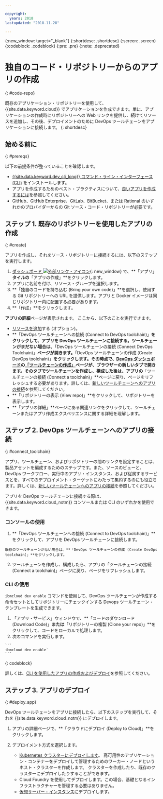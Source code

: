 ```yaml
---

copyright:
  years: 2018
lastupdated: "2018-11-28"

---
```


{:new_window: target="_blank"}
{:shortdesc: .shortdesc}
{:screen: .screen}
{:codeblock: .codeblock}
{:pre: .pre}
{:note: .deprecated}

# 独自のコード・リポジトリーからのアプリの作成
{: #code-repo}

既存のアプリケーション・リポジトリーを使用して、{{site.data.keyword.cloud}} でアプリケーションを作成できます。単に、アプリケーションの作成時にリポジトリーへの Web リンクを提供し、続けてリソースを追加し、その後、デプロイメントのために DevOps ツールチェーンをアプリケーションに接続します。
{: shortdesc}

## 始める前に
{: #prereqs}

以下の前提条件が整っていることを確認します。

 * [{{site.data.keyword.dev_cli_long}} コマンド・ライン・インターフェース (CLI)](/docs/cli/index.html) をインストールします。
 * アプリを作成するためのベスト・プラクティスについて、[良いアプリを作成するには](/docs/apps/best-practice.html)を参照してください。
 * GitHub、GitHub Enterprise、GitLab、BitBucket、または Rational のいずれかのプロバイダーからの Git ソース・コード・リポジトリーが必要です。

## ステップ 1. 既存のリポジトリーを使用したアプリの作成
{: #create}

アプリを作成し、それをソース・リポジトリーに接続するには、以下のステップを実行します。

1. [ダッシュボード ![外部リンク・アイコン](../../icons/launch-glyph.svg "外部リンク・アイコン")](https://{DomainName}){: new_window} で、**「アプリ」**タイルの**「アプリの作成」**をクリックします。
2. アプリに名前を付け、リソース・グループを選択します。
3. **「独自のコードを持ち込む (Bring your own code)」**を選択し、使用する Git リポジトリーへの URL を提供します。アプリと Docker イメージは同じリポジトリー内に配置する必要があります。
4. **「作成」**をクリックします。

**アプリの詳細**ページが表示されます。 ここから、以下のことを実行できます。
* [リソースを追加](/docs/apps/reqnsi.html)する (オプション)。
* **「DevOps ツールチェーンへの接続 (Connect to DevOps toolchain)」**をクリックして、アプリを DevOps ツールチェーンに接続する。ツールチェーンがまだない場合は、**「DevOps ツールチェーンの接続 (Connect DevOps Toolchain)」**ページが開きます。**「DevOps ツールチェーンの作成 (Create DevOps toolchain)」**をクリックします。その時点で、[DevOps ダッシュボード](https://{DomainName}/devops/)の[「ツールチェーンの作成」](https://{DomainName}/devops/create)ページが、ブラウザーの新しいタブで開きます。そのタブでツールチェーンを作成し、構成した後は、アプリの**「ツールチェーンの接続 (Connect a toolchain)」**ページに戻り、ページをリフレッシュする必要があります。詳しくは、[新しいツールチェーンへのアプリの接続](#create_toolchain)を参照してください。
* **「リポジトリーの表示 (View repo)」**をクリックして、リポジトリーを表示します。
* **「アプリの詳細」**ページにある関連リンクをクリックして、ツールチェーンまたはアプリ作成エクスペリエンスに関する詳細を理解します。

## ステップ 2. DevOps ツールチェーンへのアプリの接続
{: #connect_toolchain}

アプリ、ツールチェーン、およびリポジトリーの間のリンクを設定することは、製品アセットを編成するためのステップです。また、ソースのビューと、DevOps ワークフロー、実行中のアプリ・インスタンス、および従属するサービスとを、すべてのデプロイメント・ターゲットにわたって集約するのにも役立ちます。詳しくは、[新しいツールチェーンへのアプリの接続](/docs/services/ContinuousDelivery/toolchains_working.html)を参照してください。

アプリを DevOps ツールチェーンに接続する際は、{{site.data.keyword.cloud_notm}} コンソールまたは CLI のいずれかを使用できます。 

### コンソールの使用

  1. **「DevOps ツールチェーンへの接続 (Connect to DevOps toolchain)」**をクリックして、アプリを DevOps ツールチェーンに接続します。 
  
    既存のツールチェーンがない場合は、**「DevOps ツールチェーンの作成 (Create DevOps toolchain)」**をクリックします。 
    
  2. ツールチェーンを作成し、構成したら、アプリの「ツールチェーンの接続 (Connect a toolchain)」ページに戻り、ページをリフレッシュします。 

### CLI の使用

`ibmcloud dev enable` コマンドを使用して、DevOps ツールチェーンが作成する命令セットとしてリポジトリーにチェックインする Devops ツールチェーン・テンプレートを生成できます。 

  1. 「アプリ・サービス」ウィンドウで、**「コードのダウンロード (Download Code)」**または**「リポジトリーの複製 (Clone your repo)」**をクリックして、コードをローカルで処理します。
  2. 次のコマンドを実行します。
    
    ```
    ibmcloud dev enable`
    ```
   {: codeblock}

詳しくは、[CLI を使用したアプリの作成およびデプロイ](/docs/apps/create-deploy-cli.html#developing)を参照してください。

## ステップ 3. アプリのデプロイ
{: #deploy_app}

DevOps ツールチェーンをアプリに接続したら、以下のステップを実行して、それを {{site.data.keyword.cloud_notm}} にデプロイします。 

1. アプリの詳細ページで、**「クラウドにデプロイ (Deploy to Cloud)」**をクリックします。
2. デプロイメント方式を選択します。 

    * [Kubernetes クラスターにデプロイします](/docs/apps/tutorials/tutorial_byoc_kube.html)。 高可用性のアプリケーション・コンテナーをデプロイして管理するためのワーカー・ノードというホスト・クラスターを作成します。 クラスターを作成したり、既存のクラスターにデプロイしたりすることができます。
    * Cloud Foundry を使用してデプロイします。この場合、基礎となるインフラストラクチャーを管理する必要はありません。
    * [仮想サーバー・インスタンス](/docs/apps/vsi-deploy.html)にデプロイします。


